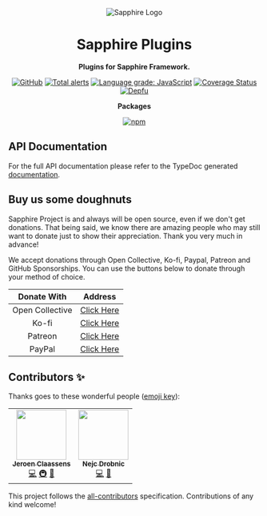 <div align="center">

![Sapphire Logo](https://cdn.skyra.pw/gh-assets/sapphire.png)

# Sapphire Plugins

**Plugins for Sapphire Framework.**

[![GitHub](https://img.shields.io/github/license/sapphire-project/plugins)](https://github.com/sapphire-project/plugins/blob/main/LICENSE.md)
[![Total alerts](https://img.shields.io/lgtm/alerts/g/sapphire-project/plugins.svg?logo=lgtm&logoWidth=18)](https://lgtm.com/projects/g/sapphire-project/plugins/alerts/)
[![Language grade: JavaScript](https://img.shields.io/lgtm/grade/javascript/g/sapphire-project/plugins.svg?logo=lgtm&logoWidth=18)](https://lgtm.com/projects/g/sapphire-project/plugins/context:javascript)
[![Coverage Status](https://coveralls.io/repos/github/sapphire-project/plugins/badge.svg?branch=main)](https://coveralls.io/github/sapphire-project/plugins?branch=main)
[![Depfu](https://badges.depfu.com/badges/4535c5e8bb20f1a7ac41fd4cefcf6383/count.svg)](https://depfu.com/github/sapphire-project/plugins?project_id=15194)

**Packages**

[![npm](https://img.shields.io/npm/v/@sapphire/plugin-api?color=crimson&logo=npm&style=flat-square)](https://www.npmjs.com/package/@sapphire/plugin-api)

</div>

## API Documentation

For the full API documentation please refer to the TypeDoc generated [documentation](https://sapphire-project.github.io/plugins/).

## Buy us some doughnuts

Sapphire Project is and always will be open source, even if we don't get donations. That being said, we know there are amazing people who may still want to donate just to show their appreciation. Thank you very much in advance!

We accept donations through Open Collective, Ko-fi, Paypal, Patreon and GitHub Sponsorships. You can use the buttons below to donate through your method of choice.

|   Donate With   |                                             Address                                              |
| :-------------: | :----------------------------------------------------------------------------------------------: |
| Open Collective |                    [Click Here](https://opencollective.com/sapphire-project)                     |
|      Ko-fi      |                         [Click Here](https://ko-fi.com/sapphireproject)                          |
|     Patreon     |                      [Click Here](https://www.patreon.com/sapphire_project)                      |
|     PayPal      | [Click Here](https://www.paypal.com/cgi-bin/webscr?cmd=_s-xclick&hosted_button_id=SP738BQTQQYZY) |

## Contributors ✨

Thanks goes to these wonderful people ([emoji key](https://allcontributors.org/docs/en/emoji-key)):

<!-- ALL-CONTRIBUTORS-LIST:START - Do not remove or modify this section -->
<!-- prettier-ignore-start -->
<!-- markdownlint-disable -->
<table>
  <tr>
    <td align="center"><a href="https://favware.tech/"><img src="https://avatars3.githubusercontent.com/u/4019718?v=4?s=100" width="100px;" alt=""/><br /><sub><b>Jeroen Claassens</b></sub></a><br /><a href="https://github.com/sapphire-project/plugins/commits?author=Favna" title="Code">💻</a> <a href="#infra-Favna" title="Infrastructure (Hosting, Build-Tools, etc)">🚇</a> <a href="#projectManagement-Favna" title="Project Management">📆</a></td>
    <td align="center"><a href="https://quantumlytangled.com"><img src="https://avatars1.githubusercontent.com/u/7919610?v=4?s=100" width="100px;" alt=""/><br /><sub><b>Nejc Drobnic</b></sub></a><br /><a href="https://github.com/sapphire-project/plugins/commits?author=QuantumlyTangled" title="Code">💻</a> <a href="https://github.com/sapphire-project/plugins/commits?author=QuantumlyTangled" title="Documentation">📖</a></td>
  </tr>
</table>

<!-- markdownlint-restore -->
<!-- prettier-ignore-end -->

<!-- ALL-CONTRIBUTORS-LIST:END -->

This project follows the [all-contributors](https://github.com/all-contributors/all-contributors) specification. Contributions of any kind welcome!
